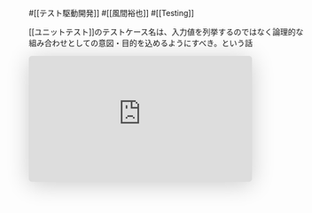 #[[テスト駆動開発]] #[[風間裕也]] #[[Testing]]

[[ユニットテスト]]のテストケース名は、入力値を列挙するのではなく論理的な組み合わせとしての意図・目的を込めるようにすべき。という話

<iframe class="speakerdeck-iframe" frameborder="0" src="https://speakerdeck.com/player/ec40b075e26c45d682c6b034581d6d5e" title="テストコードにはテストの意図を込めよう #vstat" allowfullscreen="true" style="border: 0px; background: padding-box padding-box rgba(0, 0, 0, 0.1); margin: 0px; padding: 0px; border-radius: 6px; box-shadow: rgba(0, 0, 0, 0.2) 0px 5px 40px; width: 80%; height: auto; aspect-ratio: 560 / 315;" data-ratio="1.7777777777777777"></iframe>